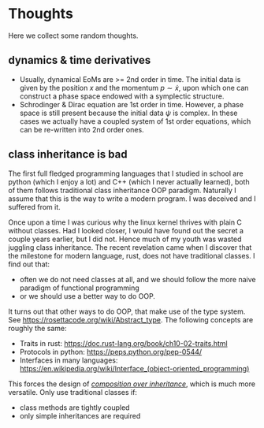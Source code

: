 # Thoughts

Here we collect some random thoughts.

## dynamics & time derivatives

- Usually, dynamical EoMs are >= 2nd order in time. The initial data is given by the position $x$ and the momentum $p\sim\dot{x}$, upon which one can construct a phase space endowed with a symplectic structure.
- Schrodinger & Dirac equation are 1st order in time. However, a phase space is still present because the initial data $\psi$ is complex. In these cases we actually have a coupled system of 1st order equations, which can be re-written into 2nd order ones.

## class inheritance is bad

The first full fledged programming languages that I studied in school are python (which I enjoy a lot) and C++ (which I never actually learned), both of them follows traditional class inheritance OOP paradigm. Naturally I assume that this is the way to write a modern program. I was deceived and I suffered from it.

Once upon a time I was curious why the linux kernel thrives with plain C without classes. Had I looked closer, I would have found out the secret a couple years earlier, but I did not. Hence much of my youth was wasted juggling class inheritance. The recent revelation came when I discover that the milestone for modern language, rust, does not have traditional classes. I find out that:

- often we do not need classes at all, and we should follow the more naive paradigm of functional programming
- or we should use a better way to do OOP.

It turns out that other ways to do OOP, that make use of the type system. See https://rosettacode.org/wiki/Abstract_type. The following concepts are roughly the same:

- Traits in rust: https://doc.rust-lang.org/book/ch10-02-traits.html
- Protocols in python: https://peps.python.org/pep-0544/
- Interfaces in many languages: https://en.wikipedia.org/wiki/Interface_(object-oriented_programming)

This forces the design of [_composition over inheritance_](https://en.wikipedia.org/wiki/Composition_over_inheritance), which is much more versatile. Only use traditional classes if:

- class methods are tightly coupled
- only simple inheritances are required
